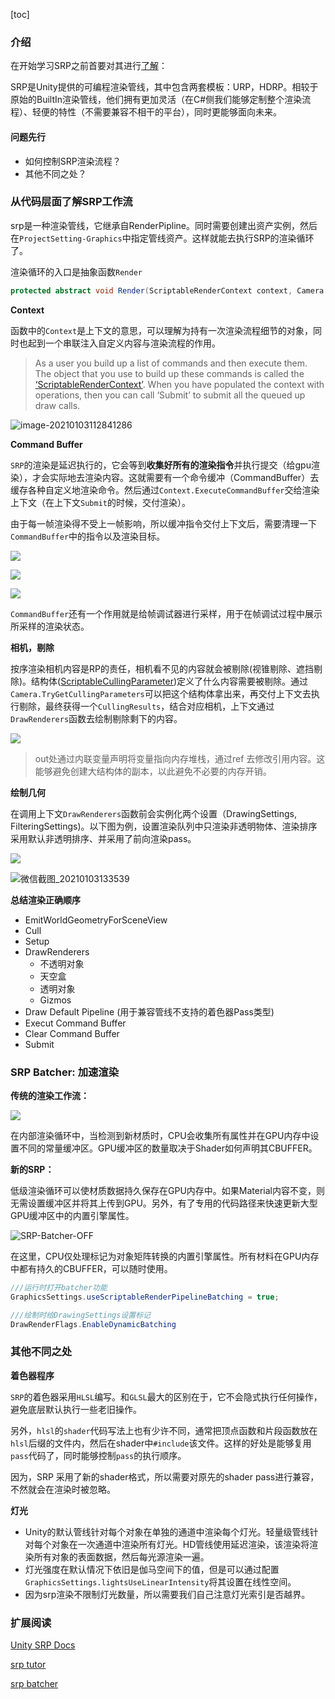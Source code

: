 [toc]

### 介绍

在开始学习SRP之前首要对其进行[了解](https://www.cnblogs.com/Jaysonhome/p/12900808.html)：

SRP是Unity提供的可编程渲染管线，其中包含两套模板：URP，HDRP。相较于原始的BuiltIn渲染管线，他们拥有更加灵活（在C#侧我们能够定制整个渲染流程）、轻便的特性（不需要兼容不相干的平台），同时更能够面向未来。

#### 问题先行

- 如何控制SRP渲染流程？
- 其他不同之处？

### 从代码层面了解SRP工作流

srp是一种渲染管线，它继承自RenderPipline。同时需要创建出资产实例，然后在`ProjectSetting-Graphics`中指定管线资产。这样就能去执行SRP的渲染循环了。

渲染循环的入口是抽象函数`Render`

```C#
protected abstract void Render(ScriptableRenderContext context, Camera[] cameras);
```

**Context**

函数中的`Context`是上下文的意思，可以理解为持有一次渲染流程细节的对象，同时也起到一个串联注入自定义内容与渲染流程的作用。

> As a user you build up a list of commands and then execute them. The object that you use to build up these commands is called the [‘ScriptableRenderContext’](https://docs.unity3d.com/ScriptReference/Experimental.Rendering.ScriptableRenderContext.html). When you have populated the context with operations, then you can call ‘Submit’ to submit all the queued up draw calls.

![image-20210103112841286](img\ScriptableRenderContext.png)

**Command Buffer**

`SRP`的渲染是延迟执行的，它会等到**收集好所有的渲染指令**并执行提交（给gpu渲染），才会实际地去渲染内容。这就需要有一个命令缓冲（CommandBuffer）去缓存各种自定义地渲染命令。然后通过`Context.ExecuteCommandBuffer`交给渲染上下文（在上下文`Submit`的时候，交付渲染）。

由于每一帧渲染得不受上一帧影响，所以缓冲指令交付上下文后，需要清理一下`CommandBuffer`中的指令以及渲染目标。

![](img\微信图片_20210103130347.jpg)

![](img\微信图片_20210103130249.jpg)

![](img\微信图片_20210103130326.jpg)

`CommandBuffer`还有一个作用就是给帧调试器进行采样，用于在帧调试过程中展示所采样的渲染状态。

**相机，剔除**

按序渲染相机内容是RP的责任，相机看不见的内容就会被剔除(视锥剔除、遮挡剔除)。结构体([ScriptableCullingParameter](https://docs.unity3d.com/2019.4/Documentation/ScriptReference/Rendering.ScriptableCullingParameters.html))定义了什么内容需要被剔除。通过`Camera.TryGetCullingParameters`可以把这个结构体拿出来，再交付上下文去执行剔除，最终获得一个`CullingResults`，结合对应相机，上下文通过`DrawRenderers`函数去绘制剔除剩下的内容。

![](img\微信截图_20210103131205.png)

>out处通过内联变量声明将变量指向内存堆栈，通过ref 去修改引用内容。这能够避免创建大结构体的副本，以此避免不必要的内存开销。

**绘制几何**

在调用上下文`DrawRenderers`函数前会实例化两个设置（DrawingSettings, FilteringSettings)。以下图为例，设置渲染队列中只渲染非透明物体、渲染排序采用默认非透明排序、并采用了前向渲染pass。

![](img\微信截图_20210103133521.png)

![微信截图_20210103133539](img\微信截图_20210103133539.png)

**总结渲染正确顺序**

- EmitWorldGeometryForSceneView
- Cull
- Setup
- DrawRenderers
  - 不透明对象
  - 天空盒
  - 透明对象
  - Gizmos
- Draw Default Pipeline (用于兼容管线不支持的着色器Pass类型)
- Execut Command Buffer
- Clear Command Buffer
- Submit

### SRP Batcher: 加速渲染

**传统的渲染工作流：**

![](img\SRPBatch.png)

在内部渲染循环中，当检测到新材质时，CPU会收集所有属性并在GPU内存中设置不同的常量缓冲区。GPU缓冲区的数量取决于Shader如何声明其CBUFFER。

**新的SRP：**

低级渲染循环可以使材质数据持久保存在GPU内存中。如果Material内容不变，则无需设置缓冲区并将其上传到GPU。另外，有了专用的代码路径来快速更新大型GPU缓冲区中的内置引擎属性。

![SRP-Batcher-OFF](img\SRP-Batcher-OFF.png)

在这里，CPU仅处理标记为对象矩阵转换的内置引擎属性。所有材料在GPU内存中都有持久的CBUFFER，可以随时使用。

```c#
///运行时打开batcher功能
GraphicsSettings.useScriptableRenderPipelineBatching = true;

///绘制时给DrawingSettings设置标记
DrawRenderFlags.EnableDynamicBatching
```

### 其他不同之处

**着色器程序**

`SRP`的着色器采用`HLSL`编写。和`GLSL`最大的区别在于，它不会隐式执行任何操作，避免底层默认执行一些老旧操作。

另外，`hlsl`的`shader`代码写法上也有少许不同，通常把顶点函数和片段函数放在`hlsl`后缀的文件内，然后在shader中`#include`该文件。这样的好处是能够复用`pass`代码了，同时能够控制`pass`的执行顺序。

因为，SRP 采用了新的shader格式，所以需要对原先的shader pass进行兼容，不然就会在渲染时被忽略。

**灯光**

- Unity的默认管线针对每个对象在单独的通道中渲染每个灯光。轻量级管线针对每个对象在一次通道中渲染所有灯光。HD管线使用延迟渲染，该渲染将渲染所有对象的表面数据，然后每光源渲染一遍。
- 灯光强度在默认情况下依旧是伽马空间下的值，但是可以通过配置`GraphicsSettings.lightsUseLinearIntensity`将其设置在线性空间。
- 因为srp渲染不限制灯光数量，所以需要我们自己注意灯光索引是否越界。

### 扩展阅读

[Unity SRP Docs](https://blogs.unity3d.com/2018/01/31/srp-overview/)

[srp tutor](https://mp.weixin.qq.com/mp/appmsgalbum?__biz=MzIxMzgzMzQxOA==&action=getalbum&album_id=1448409828501848064&scene=173&from_msgid=2247487543&from_itemidx=1&count=3&uin=&key=&devicetype=Windows+10+x64&version=63010029&lang=zh_CN&ascene=0&fontgear=2)

[srp batcher](https://blogs.unity3d.com/2019/02/28/srp-batcher-speed-up-your-rendering/)